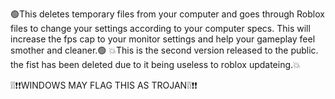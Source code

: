 🟢This deletes temporary files from your computer and goes through Roblox files to change your settings according to your computer specs. This will increase the fps cap to your monitor settings and help your gameplay feel smother and cleaner.🟢
💥This is the second version released to the public. the fist has been deleted due to it being useless to roblox updateing.💥

❕❕❗❗WINDOWS MAY FLAG THIS AS TROJAN❕❕❗❗
